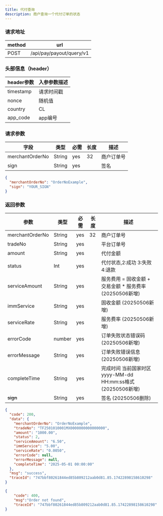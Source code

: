 ```yaml
---
title: 代付查询
description: 商户查询一个代付订单的状态
---
```


### 请求地址

| method | url                      |
| ------ | ------------------------ |
| POST   | /api/pay/payout/query/v1 |

### 头部信息（header）

| header参数                  | 入参参数描述 |
|---------------------------|--------|
| timestamp                 | 请求时间戳  |
| nonce                     | 随机值    |
| country                   | CL     |
| app_code                  | app编号  |

### 请求参数

| 字段            | 类型   | 必需 | 长度 | 描述       |
| --------------- | ------ | ---- | ---- | ---------- |
| merchantOrderNo | String | yes  | 32   | 商户订单号 |
| sign            | String | yes  |      | 签名       |

```json title=请求示例
{
  "merchantOrderNo": "OrderNoExample",
  "sign": "YOUR_SIGN"
}
```

### 返回参数

| 参数                | 类型     | 必需 | 长度  | 描述                                      |
|-------------------|--------| ---- |-----|-----------------------------------------|
| merchantOrderNo   | String | yes  | 32  | 商户订单号                                   |
| tradeNo           | String | yes  |     | 平台订单号                                   |
| amount            | String | yes  |     | 代付金额                                    |
| status            | Int    | yes  |     | 代付状态,2:成功 3:失败 4:退款                     |
| serviceAmount     | String | yes  |     | 服务费用  =  固收金额 +  交易金额 * 服务费率      (20250506新增) |
| immService        | String | yes  |     | 固收金额    (20250506新增)                    |
| serviceRate       | String | yes  |     | 服务费率    (20250506新增)                           |
| errorCode         | number | yes  |     | 订单失败状态错误码     (20250506新增)                                |
| errorMessage      | String | yes  |     | 订单失败错误信息 (20250506新增)       |
| completeTime     | String | yes  |     | 完成时间 当前国家时区 yyyy-MM-dd HH:mm:ss格式 (20250506新增) |
| ~~sign~~          | String | yes  |     | 签名             (20250506删除)             |

```json title=返回示例
{
  "code": 200,
  "data": {
    "merchantOrderNo": "OrderNoExample",
    "tradeNo": "TF2501010001MX0000000000000000",
    "amount": "1000.00",
    "status": 2,
    "serviceAmount": "6.50",
    "immService": "5.00",
    "serviceRate": "0.0050",
    "errorCode": null,
    "errorMessage": null,
    "completeTime": "2025-05-01 00:00:00"
  },
  "msg": "success",
  "traceId": "747bbf80261844ed85b809212aab0d81.85.17422898158610298"
}
```
```json title=订单不存在返回示例
{
    "code": 400,
    "msg":"Order not found",
    "traceId": "747bbf80261844ed85b809212aab0d81.85.17422898158610298"
}
```
